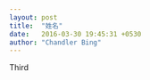 ```yaml
---
layout: post
title:  "姓名"
date:   2016-03-30 19:45:31 +0530
author: "Chandler Bing"
---
```

Third
<!-- categories: zblog essay -->